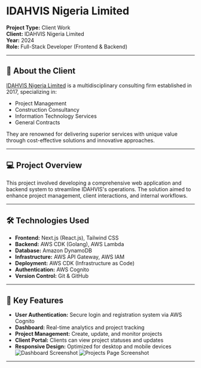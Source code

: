 # IDAHVIS Nigeria Limited 

**Project Type:** Client Work  
**Client:** IDAHVIS Nigeria Limited  
**Year:** 2024  
**Role:** Full-Stack Developer (Frontend & Backend)

---

## 🏢 About the Client

[IDAHVIS Nigeria Limited](#) is a multidisciplinary consulting firm established in 2017, specializing in:

- Project Management
- Construction Consultancy
- Information Technology Services
- General Contracts

They are renowned for delivering superior services with unique value through cost-effective solutions and innovative approaches.

---



## 💻 Project Overview

This project involved developing a comprehensive web application and backend system to streamline IDAHVIS's operations. The solution aimed to enhance project management, client interactions, and internal workflows.

---

## 🛠️ Technologies Used

- **Frontend:** Next.js (React.js), Tailwind CSS
- **Backend:** AWS CDK (Golang), AWS Lambda
- **Database:** Amazon DynamoDB
- **Infrastructure:** AWS API Gateway, AWS IAM
- **Deployment:** AWS CDK (Infrastructure as Code)
- **Authentication:** AWS Cognito
- **Version Control:** Git & GitHub

---

## 🔑 Key Features

- **User Authentication:** Secure login and registration system via AWS Cognito
- **Dashboard:** Real-time analytics and project tracking
- **Project Management:** Create, update, and monitor projects
- **Client Portal:** Clients can view project statuses and updates
- **Responsive Design:** Optimized for desktop and mobile devices
![Dashboard Screenshot](https://github.com/user-attachments/assets/030ea691-237f-4318-bd8b-cd32ff386fad)
![Projects Page Screenshot](https://github.com/user-attachments/assets/61934ed3-44da-4b84-a58c-28fc6f151d13)
---



